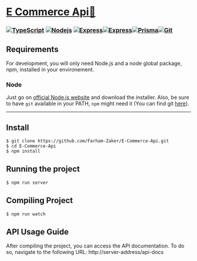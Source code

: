 

# [E Commerce Api🚀](https://github.com/Noureldin2303/e-commerce-with-TypeScript-Nodejs-Express#e-commerce-backend-)



### [![TypeScript](https://camo.githubusercontent.com/6f95f82ca5c1070b62cc44c815f3ae6c581158e41ac5812e70f72babcb590206/68747470733a2f2f736b696c6c69636f6e732e6465762f69636f6e733f693d7473)](https://skillicons.dev/) [![Nodejs](https://camo.githubusercontent.com/15d91b1526dc4bc7312db29b376075f09479855c802b57d730a764847ee497c1/68747470733a2f2f736b696c6c69636f6e732e6465762f69636f6e733f693d6e6f64656a73)](https://skillicons.dev/) [![Express](https://camo.githubusercontent.com/92a295910076b8f4b5baa465654123887e2179e74a00b91713a0122919cb7e13/68747470733a2f2f736b696c6c69636f6e732e6465762f69636f6e733f693d65787072657373)](https://skillicons.dev/)[![Express](https://skillicons.dev/icons?i=mysql&perline=3)](https://skillicons.dev)[![Prisma](https://skillicons.dev/icons?i=prisma&perline=3)](https://skillicons.dev)[![Git](https://skillicons.dev/icons?i=git&perline=3)](https://skillicons.dev)



## Requirements

For development, you will only need Node.js and a node global package, npm, installed in your environement.



### Node

Just go on [official Node.js website](https://nodejs.org/) and download the installer. Also, be sure to have `git` available in your PATH, `npm` might need it (You can find git [here](https://git-scm.com/)).

------



## Install

```
$ git clone https://github.com/Farham-Zaker/E-Commerce-Api.git
$ cd E-Commerce-Api
$ npm install
```



## Running the project

```
$ npm run server

```

## Compiling Project

```
$ npm run watch

```

## API Usage Guide
After compiling the project, you can access the API documentation. To do so, navigate to the following URL:
http://server-address/api-docs

